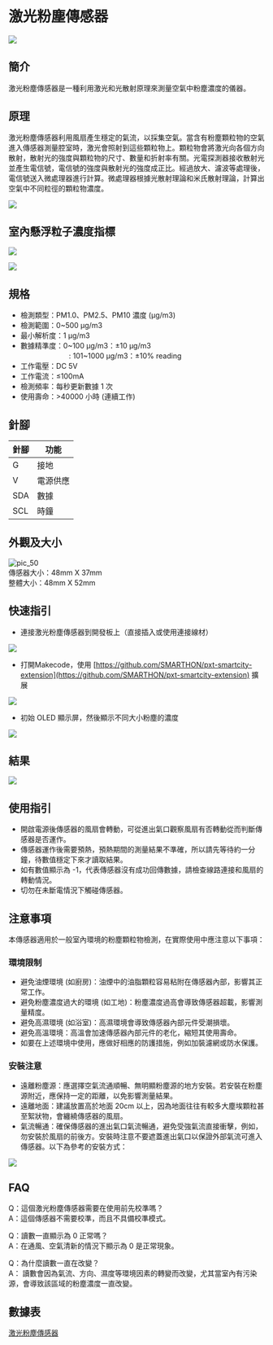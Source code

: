 # 激光粉塵傳感器

![](images/laser_dust/laser_dust_1.png)<br>

## 簡介

激光粉塵傳感器是一種利用激光和光散射原理來測量空氣中粉塵濃度的儀器。<br>

## 原理

激光粉塵傳感器利用風扇產生穩定的氣流，以採集空氣。當含有粉塵顆粒物的空氣進入傳感器測量腔室時，激光會照射到這些顆粒物上。顆粒物會將激光向各個方向散射，散射光的強度與顆粒物的尺寸、數量和折射率有關。光電探測器接收散射光並產生電信號，電信號的強度與散射光的強度成正比。經過放大、濾波等處理後，電信號送入微處理器進行計算。微處理器根據光散射理論和米氏散射理論，計算出空氣中不同粒徑的顆粒物濃度。<br>

![](images/laser_dust/laser_dust_2.png)<br>

## 室內懸浮粒子濃度指標

![](images/laser_dust/laser_dust_3.png)<br>

![](images/laser_dust/laser_dust_4.png)<br>

## 規格

- 檢測類型：PM1.0、PM2.5、PM10 濃度 (μg/m3)
- 檢測範圍：0~500 μg/m3
- 最小解析度：1 μg/m3
- 數據精準度：0~100 μg/m3：±10 μg/m3<br>
&emsp;&emsp;&emsp;&emsp;&emsp;&emsp;&ensp;    : 101~1000 μg/m3：±10% reading
- 工作電壓：DC 5V
- 工作電流：≤100mA
- 檢測頻率：每秒更新數據 1 次
- 使用壽命：>40000 小時 (連續工作)

## 針腳

|針腳|功能|
|--|--|
|G|接地|
|V|電源供應|
|SDA|數據|
|SCL|時鐘|

## 外觀及大小

![pic_50](images/laser_dust/laser_dust_11_V3.png)<br>
傳感器大小：48mm X 37mm<br>
整體大小：48mm X 52mm

## 快速指引

- 連接激光粉塵傳感器到開發板上（直接插入或使用連接線材）<br>

![](images/laser_dust/laser_dust_5.png)<br>

- 打開Makecode，使用 [https://github.com/SMARTHON/pxt-smartcity-extension](https://github.com/SMARTHON/pxt-smartcity-extension) 擴展 <br>

![](images/laser_dust/laser_dust_6.png)<br>

- 初始 OLED 顯示屏，然後顯示不同大小粉塵的濃度<br>

![](images/laser_dust/laser_dust_7.png)<br>

## 結果

![](images/laser_dust/laser_dust_10.jpg)<br>

## 使用指引

- 開啟電源後傳感器的風扇會轉動，可從進出氣口觀察風扇有否轉動從而判斷傳感器是否運作。<br>
- 傳感器運作後需要預熱，預熱期間的測量結果不準確，所以請先等待約一分鐘，待數值穩定下來才讀取結果。<br>
- 如有數值顯示為 -1，代表傳感器沒有成功回傳數據，請檢查線路連接和風扇的轉動情況。<br>
- 切勿在未斷電情況下觸碰傳感器。<br>

## 注意事項

本傳感器適用於一般室內環境的粉塵顆粒物檢測，在實際使用中應注意以下事項：<br>

### 環境限制

- 避免油煙環境 (如廚房)：油煙中的油脂顆粒容易粘附在傳感器內部，影響其正常工作。<br>
- 避免粉塵濃度過大的環境 (如工地)：粉塵濃度過高會導致傳感器超載，影響測量精度。<br>
- 避免高濕環境 (如浴室)：高濕環境會導致傳感器內部元件受潮損壞。<br>
- 避免高溫環境：高溫會加速傳感器內部元件的老化，縮短其使用壽命。<br>
- 如要在上述環境中使用，應做好相應的防護措施，例如加裝濾網或防水保護。<br>

### 安裝注意

- 遠離粉塵源：應選擇空氣流通順暢、無明顯粉塵源的地方安裝。若安裝在粉塵源附近，應保持一定的距離，以免影響測量結果。<br>
- 遠離地面：建議放置高於地面 20cm 以上，因為地面往往有較多大塵埃顆粒甚至絮狀物，會纏繞傳感器的風扇。<br>
- 氣流暢通：確保傳感器的進出氣口氣流暢通，避免受強氣流直接衝擊，例如，勿安裝於風扇的前後方。安裝時注意不要遮蓋進出氣口以保證外部氣流可進入傳感器。以下為參考的安裝方式：<br>

![](images/laser_dust/laser_dust_8.png)<br>

## FAQ

Q：這個激光粉塵傳感器需要在使用前先校準嗎？<br>
A：這個傳感器不需要校準，而且不具備校準模式。<br>

Q：讀數一直顯示為 0 正常嗎？<br>
A：在通風、空氣清新的情況下顯示為 0 是正常現象。<br>

Q：為什麼讀數一直在改變？<br>
A： 讀數會因為氣流、方向、濕度等環境因素的轉變而改變，尤其當室內有污染源，會導致該區域的粉塵濃度一直改變。<br>


## 數據表

[激光粉塵傳感器](http://www.ds-parts.co.kr/upload/goods/h1571117458_FS00202_1.pdf)